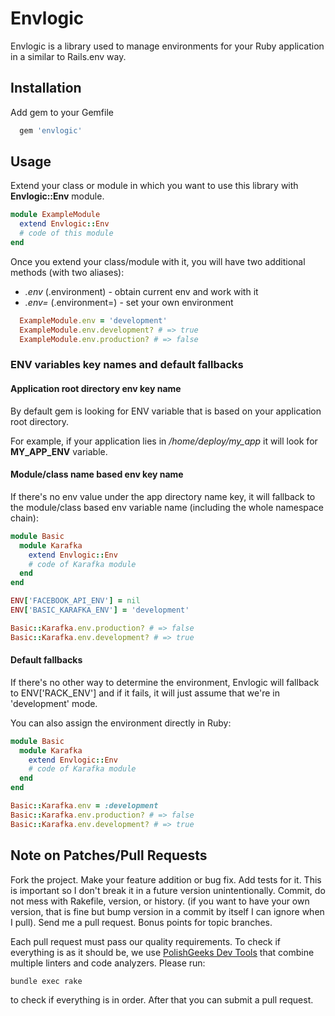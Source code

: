 # Envlogic
Envlogic is a library used to manage environments for your Ruby application in a similar to Rails.env way.

## Installation

Add gem to your Gemfile
```ruby
  gem 'envlogic'
```

## Usage

Extend your class or module in which you want to use this library with **Envlogic::Env** module.

```ruby
module ExampleModule
  extend Envlogic::Env
  # code of this module
end
```

Once you extend your class/module with it, you will have two additional methods (with two aliases):

 - *.env* (.environment) - obtain current env and work with it
 - *.env=* (.environment=) - set your own environment

```ruby
  ExampleModule.env = 'development'
  ExampleModule.env.development? # => true
  ExampleModule.env.production? # => false
```

### ENV variables key names and default fallbacks

#### Application root directory env key name

By default gem is looking for ENV variable that is based on your application root directory.

For example, if your application lies in */home/deploy/my_app* it will look for **MY_APP_ENV** variable.

#### Module/class name based env key name

If there's no env value under the app directory name key, it will fallback to the module/class based env variable name (including the whole namespace chain):

```ruby
module Basic
  module Karafka
    extend Envlogic::Env
    # code of Karafka module
  end
end
```

```ruby
ENV['FACEBOOK_API_ENV'] = nil
ENV['BASIC_KARAFKA_ENV'] = 'development'

Basic::Karafka.env.production? # => false
Basic::Karafka.env.development? # => true
```

#### Default fallbacks

If there's no other way to determine the environment, Envlogic will fallback to ENV['RACK_ENV'] and if it fails, it will just assume that we're in 'development' mode.

You can also assign the environment directly in Ruby:

```ruby
module Basic
  module Karafka
    extend Envlogic::Env
    # code of Karafka module
  end
end

Basic::Karafka.env = :development
Basic::Karafka.env.production? # => false
Basic::Karafka.env.development? # => true
```

## Note on Patches/Pull Requests

Fork the project.
Make your feature addition or bug fix.
Add tests for it. This is important so I don't break it in a future version unintentionally.
Commit, do not mess with Rakefile, version, or history. (if you want to have your own version, that is fine but bump version in a commit by itself I can ignore when I pull). Send me a pull request. Bonus points for topic branches.

Each pull request must pass our quality requirements. To check if everything is as it should be, we use [PolishGeeks Dev Tools](https://github.com/polishgeeks/polishgeeks-dev-tools) that combine multiple linters and code analyzers. Please run:

```bash
bundle exec rake
```

to check if everything is in order. After that you can submit a pull request.
